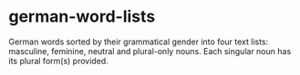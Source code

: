 # german-word-lists
German words sorted by their grammatical gender into four text lists: masculine, feminine, neutral and plural-only nouns. Each singular noun has its plural form(s) provided.
